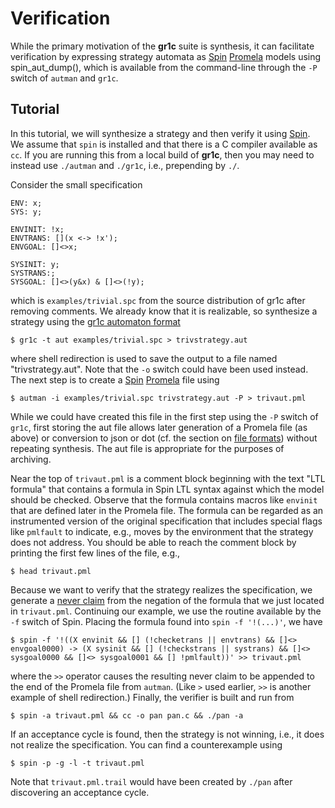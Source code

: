Verification
============

While the primary motivation of the **gr1c** suite is synthesis, it can
facilitate verification by expressing strategy automata as
[Spin](http://spinroot.com) [Promela](http://spinroot.com/spin/Man/promela.html)
models using spin_aut_dump(), which is available from the command-line through
the `-P` switch of `autman` and `gr1c`.


Tutorial
--------

In this tutorial, we will synthesize a strategy and then verify it using
[Spin](http://spinroot.com).  We assume that `spin` is installed and that there
is a C compiler available as `cc`.  If you are running this from a local build
of **gr1c**, then you may need to instead use `./autman` and `./gr1c`, i.e.,
prepending by `./`.

Consider the small specification

    ENV: x;
    SYS: y;

    ENVINIT: !x;
    ENVTRANS: [](x <-> !x');
    ENVGOAL: []<>x;

    SYSINIT: y;
    SYSTRANS:;
    SYSGOAL: []<>(y&x) & []<>(!y);

which is `examples/trivial.spc` from the source distribution of gr1c after
removing comments.  We already know that it is realizable, so synthesize a
strategy using the [gr1c automaton format](md_formats.html#gr1cautformat)

    $ gr1c -t aut examples/trivial.spc > trivstrategy.aut

where shell redirection is used to save the output to a file named
"trivstrategy.aut".  Note that the `-o` switch could have been used instead.
The next step is to create a [Spin](http://spinroot.com)
[Promela](http://spinroot.com/spin/Man/promela.html) file using

    $ autman -i examples/trivial.spc trivstrategy.aut -P > trivaut.pml

While we could have created this file in the first step using the `-P` switch of
`gr1c`, first storing the aut file allows later generation of a Promela file (as
above) or conversion to json or dot (cf. the section on [file
formats](md_formats.html)) without repeating synthesis.  The aut file is
appropriate for the purposes of archiving.

Near the top of `trivaut.pml` is a comment block beginning with the text "LTL
formula" that contains a formula in Spin LTL syntax against which the model
should be checked.  Observe that the formula contains macros like `envinit` that
are defined later in the Promela file.  The formula can be regarded as an
instrumented version of the original specification that includes special flags
like `pmlfault` to indicate, e.g., moves by the environment that the strategy
does not address.  You should be able to reach the comment block by printing the
first few lines of the file, e.g.,

    $ head trivaut.pml

Because we want to verify that the strategy realizes the specification, we
generate a [never claim](http://spinroot.com/spin/Man/never.html) from the
negation of the formula that we just located in `trivaut.pml`.  Continuing our
example, we use the routine available by the `-f` switch of Spin.  Placing the
formula found into <code>spin -f '!(...)'</code>, we have

    $ spin -f '!((X envinit && [] (!checketrans || envtrans) && []<> envgoal0000) -> (X sysinit && [] (!checkstrans || systrans) && []<> sysgoal0000 && []<> sysgoal0001 && [] !pmlfault))' >> trivaut.pml

where the `>>` operator causes the resulting never claim to be appended to the
end of the Promela file from `autman`.  (Like `>` used earlier, `>>` is another
example of shell redirection.)  Finally, the verifier is built and run from

    $ spin -a trivaut.pml && cc -o pan pan.c && ./pan -a

If an acceptance cycle is found, then the strategy is not winning, i.e., it does
not realize the specification.  You can find a counterexample using

    $ spin -p -g -l -t trivaut.pml

Note that `trivaut.pml.trail` would have been created by `./pan` after
discovering an acceptance cycle.

